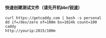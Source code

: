 #### 快速创建测试文件（请先开机bbr/锐速）

```
curl https://getcaddy.com | bash -s personal
dd if=/dev/zero of=100m bs=1024k count=100
caddy
http://yourip:2015/100m
````